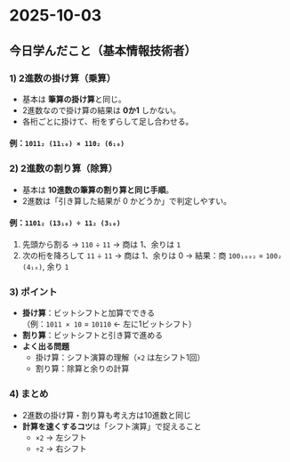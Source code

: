 # 2025-10-03
## 今日学んだこと（基本情報技術者）

### 1) 2進数の掛け算（乗算）
- 基本は **筆算の掛け算**と同じ。  
- 2進数なので掛け算の結果は **0か1** しかない。  
- 各桁ごとに掛けて、桁をずらして足し合わせる。

#### 例：`1011₂ (11₁₀) × 110₂ (6₁₀)`

### 2) 2進数の割り算（除算）
- 基本は **10進数の筆算の割り算と同じ手順**。  
- 2進数は「引き算した結果が 0 かどうか」で判定しやすい。

#### 例：`1101₂ (13₁₀) ÷ 11₂ (3₁₀)`
1. 先頭から割る → `110` ÷ `11` → 商は 1、余りは `1`
2. 次の桁を降ろして `11` ÷ `11` → 商は 1、余りは 0
→ 結果：商 `100₁₀₀₂` = `100₂ (4₁₀)`, 余り `1`

### 3) ポイント
- **掛け算**：ビットシフトと加算でできる  
  （例：`1011 × 10` = `10110` ← 左に1ビットシフト）
- **割り算**：ビットシフトと引き算で進める  
- **よく出る問題**  
  - 掛け算：シフト演算の理解（`×2` は左シフト1回）  
  - 割り算：除算と余りの計算

### 4) まとめ
- 2進数の掛け算・割り算も考え方は10進数と同じ  
- **計算を速くするコツ**は「シフト演算」で捉えること  
  - `×2` → 左シフト  
  - `÷2` → 右シフト
